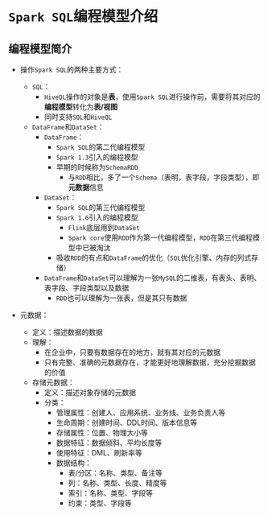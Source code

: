 # `Spark SQL`编程模型介绍
## 编程模型简介
* 操作`Spark SQL`的两种主要方式：
  * `SQL`：
    * `HiveQL`操作的对象是**表**，使用`Spark SQL`进行操作前，需要将其对应的**编程模型**转化为**表/视图**
    * 同时支持`SQL`和`HiveQL`
  * `DataFrame`和`DataSet`：
    * `DataFrame`：
      * `Spark SQL`的第二代编程模型
      * `Spark 1.3`引入的编程模型
      * 早期的时候称为`SchemaRDD`
        * 与`RDD`相比，多了一个`Schema`（表明，表字段，字段类型），即**元数据**信息
    * `DataSet`：
      * `Spark SQL`的第三代编程模型
      * `Spark 1.6`引入的编程模型
        * `Flink`底层用到`DataSet`
        * `Spark core`使用`RDD`作为第一代编程模型，`RDD`在第三代编程模型中已被淘汰
      * 吸收`RDD`的有点和`DataFrame`的优化（`SQL`优化引擎、内存的列式存储）
    * `DataFrame`和`DataSet`可以理解为一张`MySQL`的二维表，有表头、表明、表字段、字段类型以及数据
      * `RDD`也可以理解为一张表，但是其只有数据
      
* 元数据：
  * 定义：描述数据的数据
  * 理解：
    * 在企业中，只要有数据存在的地方，就有其对应的元数据
    * 只有完整、准确的元数据存在，才能更好地理解数据，充分挖掘数据的价值
  * 存储元数据：
    * 定义：描述对象存储的元数据
    * 分类：
      * 管理属性：创建人、应用系统、业务线、业务负责人等
      * 生命周期：创建时间、DDL时间、版本信息等
      * 存储属性：位置、物理大小等
      * 数据特征：数据倾斜、平均长度等
      * 使用特征：DML、刷新率等
      * 数据结构：
        * 表/分区：名称、类型、备注等
        * 列：名称、类型、长度、精度等
        * 索引：名称、类型、字段等
        * 约束：类型、字段等


